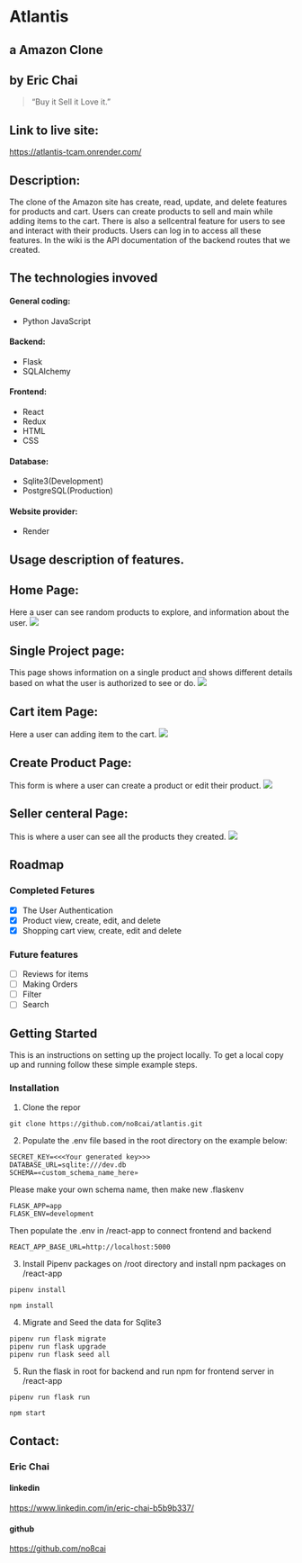 # Atlantis
## a Amazon Clone
## by Eric Chai

>“Buy it Sell it Love it.”

## Link to live site:
https://atlantis-tcam.onrender.com/

## Description:
The clone of the Amazon site has create, read, update, and delete features for products and cart. Users can create products to sell and main while adding items to the cart. There is also a sellcentral feature for users to see and interact with their products. Users can log in to access all these features. In the wiki is the API documentation of the backend routes that we created.

## The technologies invoved

#### General coding:
* Python JavaScript

#### Backend:
* Flask
* SQLAlchemy

#### Frontend:
* React
* Redux
* HTML
* CSS

#### Database:
* Sqlite3(Development)
* PostgreSQL(Production)

#### Website provider:
* Render

## Usage description of features.

## Home Page:
Here a user can see random products to explore, and information about the user.
![](https://github.com/no8cai/atlantis/blob/main/images/homepage.png)


## Single Project page:
This page shows information on a single product and shows different details based on what the user is authorized to see or do.
![](https://github.com/no8cai/atlantis/blob/main/images/singlepage.png)


## Cart item Page:
Here a user can adding item to the cart.
![](https://github.com/no8cai/atlantis/blob/main/images/cartpage.png)

## Create Product Page:
This form is where a user can create a product or edit their product. 
![](https://github.com/no8cai/atlantis/blob/main/images/createform.png)

## Seller centeral Page:
This is where a user can see all the products they created.
![](https://github.com/no8cai/atlantis/blob/main/images/seller.png)



## Roadmap

### Completed Fetures
- [x] The User Authentication
- [x] Product view, create, edit, and delete
- [x] Shopping cart view, create, edit and delete

### Future features
- [ ] Reviews for items
- [ ] Making Orders
- [ ] Filter
- [ ] Search

## Getting Started
This is an instructions on setting up the project locally. To get a local copy up and running follow these simple example steps.

### Installation

1. Clone the repor
```
git clone https://github.com/no8cai/atlantis.git
```

2. Populate the .env file based in the root directory on the example below:
```
SECRET_KEY=<<<Your generated key>>>
DATABASE_URL=sqlite:///dev.db
SCHEMA=«custom_schema_name_here»
```
Please make your own schema name, then make new .flaskenv

```
FLASK_APP=app
FLASK_ENV=development
```
Then populate the .env in /react-app to connect frontend and backend

```
REACT_APP_BASE_URL=http://localhost:5000
```


3. Install Pipenv packages on /root directory and install npm packages on /react-app
```
pipenv install
```
```
npm install
```
4. Migrate and Seed the data for Sqlite3
```
pipenv run flask migrate
pipenv run flask upgrade
pipenv run flask seed all
```

5. Run the flask in root for backend and run npm for frontend server in /react-app

```
pipenv run flask run
```

```
npm start
```

## Contact:

### Eric Chai

#### linkedin
https://www.linkedin.com/in/eric-chai-b5b9b337/

#### github
https://github.com/no8cai

